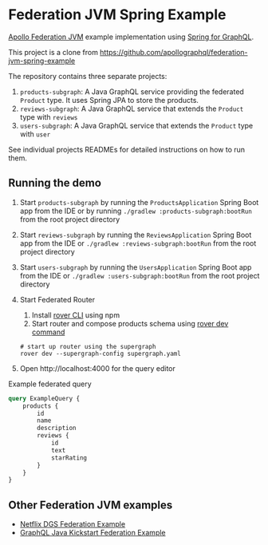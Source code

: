 # Federation JVM Spring Example

[Apollo Federation JVM](https://github.com/apollographql/federation-jvm) example implementation using [Spring for GraphQL](https://docs.spring.io/spring-graphql/docs/current/reference/html/).

This project is a clone from https://github.com/apollographql/federation-jvm-spring-example

The repository contains three separate projects:

1. `products-subgraph`: A Java GraphQL service providing the federated `Product` type. It uses Spring JPA to store the products.
2. `reviews-subgraph`: A Java GraphQL service that extends the `Product` type with `reviews`
3. `users-subgraph`: A Java GraphQL service that extends the `Product` type with `user`

See individual projects READMEs for detailed instructions on how to run them.

Running the demo
----

1. Start `products-subgraph` by running the `ProductsApplication` Spring Boot app from the IDE or by running `./gradlew :products-subgraph:bootRun` from the root project directory
2. Start `reviews-subgraph` by running the `ReviewsApplication` Spring Boot app from the IDE or `./gradlew :reviews-subgraph:bootRun` from the root project directory
3. Start `users-subgraph` by running the `UsersApplication` Spring Boot app from the IDE or `./gradlew :users-subgraph:bootRun` from the root project directory
4. Start Federated Router
    1. Install [rover CLI](https://www.apollographql.com/docs/rover/getting-started) using npm
    2. Start router and compose products schema using [rover dev command](https://www.apollographql.com/docs/rover/commands/dev)

    ```shell
    # start up router using the supergraph
    rover dev --supergraph-config supergraph.yaml
    ```

5. Open http://localhost:4000 for the query editor

Example federated query

```graphql
query ExampleQuery {
    products {
        id
        name
        description
        reviews {
            id
            text
            starRating
        }
    }
}
```

## Other Federation JVM examples

* [Netflix DGS Federation Example](https://github.com/Netflix/dgs-federation-example)
* [GraphQL Java Kickstart Federation Example](https://github.com/setchy/graphql-java-kickstart-federation-example)
